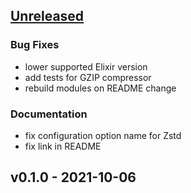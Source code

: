 <a name="unreleased"></a>
## [Unreleased]

### Bug Fixes
- lower supported Elixir version
- add tests for GZIP compressor
- rebuild modules on README change

### Documentation
- fix configuration option name for Zstd
- fix link in README


<a name="v0.1.0"></a>
## v0.1.0 - 2021-10-06

[Unreleased]: https://github.com/hauleth/mix_unused/compare/v0.1.0...HEAD

